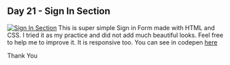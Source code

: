 ## Day 21 - Sign In Section
[![Sign In Section](https://i.postimg.cc/L6JH55TZ/image.png)](https://postimg.cc/w7dKb6n6)
This is super simple Sign in Form made with HTML and CSS. I tried it as my practice and did not add much beautiful looks. Feel free to help me to improve it. It is responsive too. You can see in codepen [here](https://codepen.io/binamra/full/abBENWe)

Thank You
